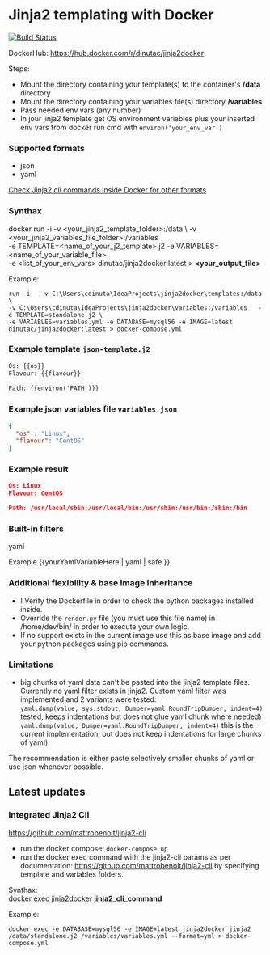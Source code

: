 # Jinja2 templating with Docker

[![Build Status](https://travis-ci.org/dinuta/jinja2docker.svg?branch=master)](https://travis-ci.org/dinuta/jinja2docker)

DockerHub: https://hub.docker.com/r/dinutac/jinja2docker 

Steps:   
* Mount the directory containing your template(s) to the container's **/data** directory
* Mount the directory containing your variables file(s) directory **/variables**
* Pass needed env vars (any number)
* In jour jinja2 template get OS environment variables plus your inserted env vars from docker run cmd with ```environ('your_env_var')```

### Supported formats
- json
- yaml  

[Check Jinja2 cli commands inside Docker for other formats](#latest-updates)  

### Synthax
docker run -i   -v <your_jinja2_template_folder>:/data \ 
-v <your_jinja2_variables_file_folder>:/variables  \
-e TEMPLATE=<name_of_your_j2_template>.j2 -e VARIABLES=<name_of_your_variable_file> \
-e <list_of_your_env_vars> dinutac/jinja2docker:latest > **<your_output_file>**

Example: 
```
run -i   -v C:\Users\cdinuta\IdeaProjects\jinja2docker\templates:/data \ 
-v C:\Users\cdinuta\IdeaProjects\jinja2docker\variables:/variables   -e TEMPLATE=standalone.j2 \ 
-e VARIABLES=variables.yml -e DATABASE=mysql56 -e IMAGE=latest dinutac/jinja2docker:latest > docker-compose.yml
```

### Example template ```json-template.j2```
``` txt
Os: {{os}}
Flavour: {{flavour}}
   
Path: {{environ('PATH')}}
```

### Example json variables file ```variables.json```
```json
{
  "os" : "Linux",
  "flavour": "CentOS"
}
```

### Example result  
```json
Os: Linux
Flavour: CentOS

Path: /usr/local/sbin:/usr/local/bin:/usr/sbin:/usr/bin:/sbin:/bin
```
### Built-in filters
yaml


Example {{yourYamlVariableHere | yaml | safe }}


### Additional flexibility & base image inheritance
- ! Verify the Dockerfile in order to check the python packages installed inside.
- Override the ```render.py``` file (you must use this file name) in /home/dev/bin/ in order to execute your own logic.
- If no support exists in the current image use this as base image and add your python packages using pip commands.

### Limitations
- big chunks of yaml data can't be pasted into the jinja2 template files. Currently no yaml filter exists in jinja2.
 Custom yaml filter was implemented and 2 variants were tested:  
```yaml.dump(value, sys.stdout, Dumper=yaml.RoundTripDumper, indent=4)``` tested, keeps indentations but does not glue yaml chunk where needed)  
```yaml.dump(value, Dumper=yaml.RoundTripDumper, indent=4)```  this is the current implementation, but does not keep indentations for large chunks of yaml)  

The recommendation is either paste selectively smaller chunks of yaml or use json whenever possible.

## Latest updates  
### Integrated Jinja2 Cli 

https://github.com/mattrobenolt/jinja2-cli  

- run the docker compose:  ``docker-compose up``
- run the docker exec command with the jinja2-cli params as per documentation: https://github.com/mattrobenolt/jinja2-cli  by specifying template and variables folders.

Synthax:  
docker exec jinja2docker **jinja2_cli_command**  

Example:  
```
docker exec -e DATABASE=mysql56 -e IMAGE=latest jinja2docker jinja2 /data/standalone.j2 /variables/variables.yml --format=yml > docker-compose.yml
```
